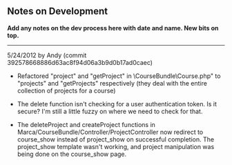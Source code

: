 ## Notes on Development
**Add any notes on the dev process here with date and name.  New bits on top.**

***


5/24/2012 by Andy (commit 392578668886d63ac8f94d06a3b9d0b17ad0caec)
* Refactored "project" and "getProject" in \CourseBundle\Course.php" to "projects" and "getProjects" respectively (they deal with the entire collection of projects for a course)

* The delete function isn't checking for a user authentication token. Is it secure? I'm still a little fuzzy on where we need to check for that. 

* The deleteProject and createProject functions in Marca/CourseBundle/Controller/ProjectController now redirect to course_show instead of project_show on successful completion. The project_show template wasn't working, and project manipulation was being done on the course_show page. 